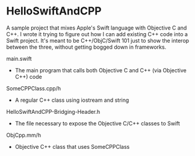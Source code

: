 HelloSwiftAndCPP
================

A sample project that mixes Apple's Swift language with Objective C and C++. I wrote it trying to figure out how I can add existing C++ code into a Swift project. It's meant to be C++/ObjC/Swift 101 just to show the interop between the three, without getting bogged down in frameworks.

main.swift
  - The main program that calls both Objective C and C++ (via Objective C++) code

SomeCPPClass.cpp/h
  - A regular C++ class using iostream and string
  
HelloSwiftAndCPP-Bridging-Header.h
  - The file necessary to expose the Objective C/C++ classes to Swift
  
ObjCpp.mm/h
  - Objective C++ class that uses SomeCPPClass
  
  
